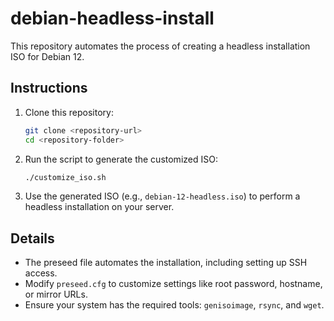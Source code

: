 # debian-headless-install
This repository automates the process of creating a headless installation ISO for Debian 12.

## Instructions
1. Clone this repository:
   ```bash
   git clone <repository-url>
   cd <repository-folder>
   ```

2. Run the script to generate the customized ISO:
   ```bash
   ./customize_iso.sh
   ```

3. Use the generated ISO (e.g., `debian-12-headless.iso`) to perform a headless installation on your server.

## Details
- The preseed file automates the installation, including setting up SSH access.
- Modify `preseed.cfg` to customize settings like root password, hostname, or mirror URLs.
- Ensure your system has the required tools: `genisoimage`, `rsync`, and `wget`.